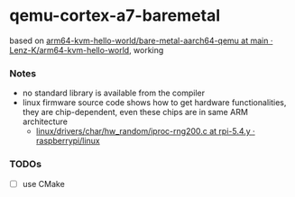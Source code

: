 qemu-cortex-a7-baremetal
========================
based on [arm64-kvm-hello-world/bare-metal-aarch64-qemu at main · Lenz-K/arm64-kvm-hello-world](https://github.com/Lenz-K/arm64-kvm-hello-world/tree/main/bare-metal-aarch64-qemu), working

### Notes
- no standard library is available from the compiler
- linux firmware source code shows how to get hardware functionalities, they are chip-dependent, even these chips are in same ARM architecture
  - [linux/drivers/char/hw_random/iproc-rng200.c at rpi-5.4.y · raspberrypi/linux](https://github.com/raspberrypi/linux/blob/rpi-5.4.y/drivers/char/hw_random/iproc-rng200.c)

### TODOs
- [ ] use CMake
